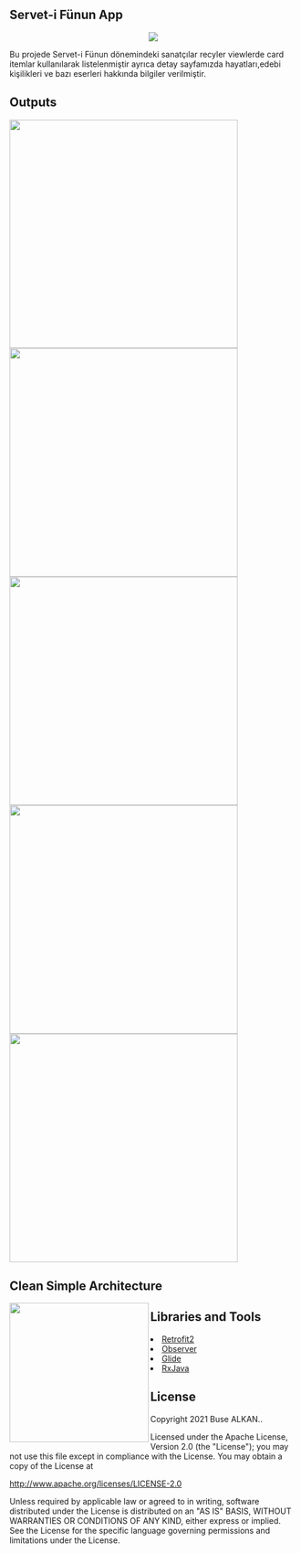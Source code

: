 ## Servet-i Fünun App 
<p align="center"><img src="https://raw.githubusercontent.com/busealkan/h5190059busealkan/master/app/src/main/res/drawable/logo.jpg"/></p>
Bu projede Servet-i Fünun dönemindeki sanatçılar recyler viewlerde card itemlar kullanılarak listelenmiştir ayrıca detay sayfamızda hayatları,edebi kişilikleri ve bazı   eserleri hakkında bilgiler verilmiştir.

## Outputs
<p>
  <img height="400"  src="https://raw.githubusercontent.com/busealkan/h5190059busealkan/master/screens/E1_splash.png"/>
  <img height="400"  src="https://raw.githubusercontent.com/busealkan/h5190059busealkan/master/screens/E2_liste.png"/>
  <img height="400"  src="https://raw.githubusercontent.com/busealkan/h5190059busealkan/master/screens/E3_detay.png"/>
  <img height="400"  src="https://raw.githubusercontent.com/busealkan/h5190059busealkan/master/screens/alert_internet.png"/>
  <img height="400"  src="https://raw.githubusercontent.com/busealkan/h5190059busealkan/master/screens/alert_cikis.png"/>
</p>



## Clean Simple Architecture
<p><img align="left" width="244px"; src="https://raw.githubusercontent.com/busealkan/h5190059busealkan/master/images/mvc.png"/></p>

## Libraries and Tools 
<li><a href="https://square.github.io/retrofit/">Retrofit2</a></li>
<li><a href="https://developer.android.com/reference/android/arch/lifecycle/Observer">Observer</a></li> 
<li><a href="https://bumptech.github.io/glide/doc/download-setup.html">Glide</a></li>
<li><a href="https://github.com/ReactiveX/RxJava">RxJava</a></li> 


## License
Copyright 2021 Buse ALKAN..

Licensed under the Apache License, Version 2.0 (the "License");
you may not use this file except in compliance with the License.
You may obtain a copy of the License at

   http://www.apache.org/licenses/LICENSE-2.0

Unless required by applicable law or agreed to in writing, software
distributed under the License is distributed on an "AS IS" BASIS,
WITHOUT WARRANTIES OR CONDITIONS OF ANY KIND, either express or implied.
See the License for the specific language governing permissions and
limitations under the License.
